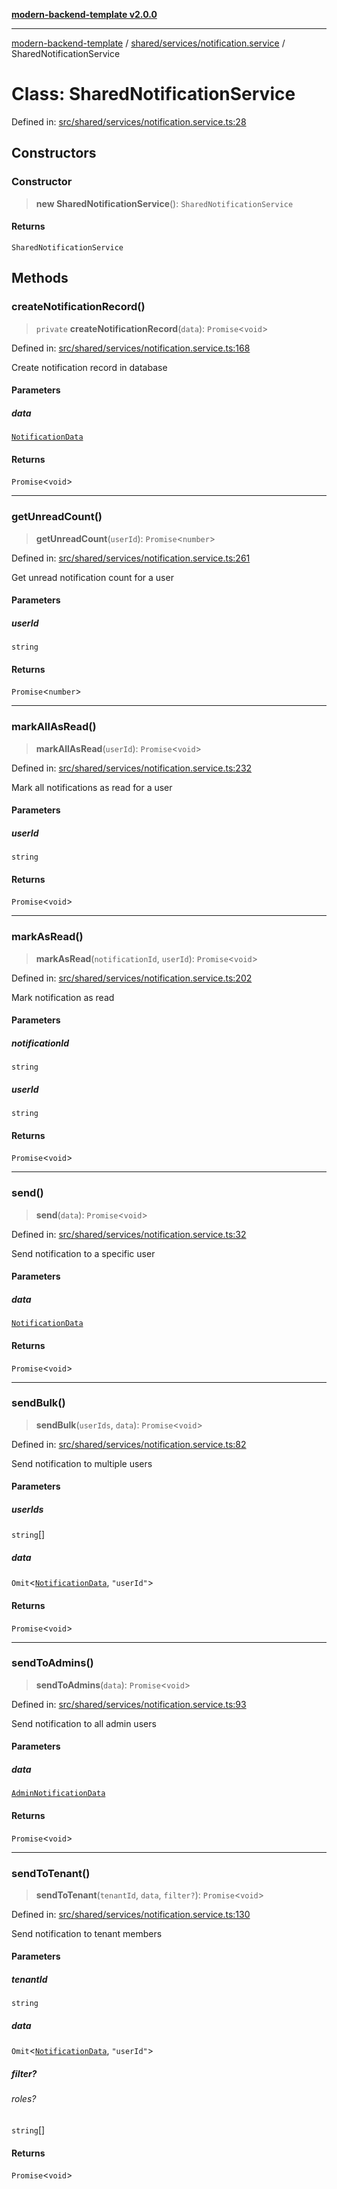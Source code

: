 [**modern-backend-template v2.0.0**](../../../../README.md)

***

[modern-backend-template](../../../../modules.md) / [shared/services/notification.service](../README.md) / SharedNotificationService

# Class: SharedNotificationService

Defined in: [src/shared/services/notification.service.ts:28](https://github.com/maemreyo/saas-4cus-nodejs/blob/1a77de11cd6eaefe66c31c7f5de281673fc25ce5/src/shared/services/notification.service.ts#L28)

## Constructors

### Constructor

> **new SharedNotificationService**(): `SharedNotificationService`

#### Returns

`SharedNotificationService`

## Methods

### createNotificationRecord()

> `private` **createNotificationRecord**(`data`): `Promise`\<`void`\>

Defined in: [src/shared/services/notification.service.ts:168](https://github.com/maemreyo/saas-4cus-nodejs/blob/1a77de11cd6eaefe66c31c7f5de281673fc25ce5/src/shared/services/notification.service.ts#L168)

Create notification record in database

#### Parameters

##### data

[`NotificationData`](../interfaces/NotificationData.md)

#### Returns

`Promise`\<`void`\>

***

### getUnreadCount()

> **getUnreadCount**(`userId`): `Promise`\<`number`\>

Defined in: [src/shared/services/notification.service.ts:261](https://github.com/maemreyo/saas-4cus-nodejs/blob/1a77de11cd6eaefe66c31c7f5de281673fc25ce5/src/shared/services/notification.service.ts#L261)

Get unread notification count for a user

#### Parameters

##### userId

`string`

#### Returns

`Promise`\<`number`\>

***

### markAllAsRead()

> **markAllAsRead**(`userId`): `Promise`\<`void`\>

Defined in: [src/shared/services/notification.service.ts:232](https://github.com/maemreyo/saas-4cus-nodejs/blob/1a77de11cd6eaefe66c31c7f5de281673fc25ce5/src/shared/services/notification.service.ts#L232)

Mark all notifications as read for a user

#### Parameters

##### userId

`string`

#### Returns

`Promise`\<`void`\>

***

### markAsRead()

> **markAsRead**(`notificationId`, `userId`): `Promise`\<`void`\>

Defined in: [src/shared/services/notification.service.ts:202](https://github.com/maemreyo/saas-4cus-nodejs/blob/1a77de11cd6eaefe66c31c7f5de281673fc25ce5/src/shared/services/notification.service.ts#L202)

Mark notification as read

#### Parameters

##### notificationId

`string`

##### userId

`string`

#### Returns

`Promise`\<`void`\>

***

### send()

> **send**(`data`): `Promise`\<`void`\>

Defined in: [src/shared/services/notification.service.ts:32](https://github.com/maemreyo/saas-4cus-nodejs/blob/1a77de11cd6eaefe66c31c7f5de281673fc25ce5/src/shared/services/notification.service.ts#L32)

Send notification to a specific user

#### Parameters

##### data

[`NotificationData`](../interfaces/NotificationData.md)

#### Returns

`Promise`\<`void`\>

***

### sendBulk()

> **sendBulk**(`userIds`, `data`): `Promise`\<`void`\>

Defined in: [src/shared/services/notification.service.ts:82](https://github.com/maemreyo/saas-4cus-nodejs/blob/1a77de11cd6eaefe66c31c7f5de281673fc25ce5/src/shared/services/notification.service.ts#L82)

Send notification to multiple users

#### Parameters

##### userIds

`string`[]

##### data

`Omit`\<[`NotificationData`](../interfaces/NotificationData.md), `"userId"`\>

#### Returns

`Promise`\<`void`\>

***

### sendToAdmins()

> **sendToAdmins**(`data`): `Promise`\<`void`\>

Defined in: [src/shared/services/notification.service.ts:93](https://github.com/maemreyo/saas-4cus-nodejs/blob/1a77de11cd6eaefe66c31c7f5de281673fc25ce5/src/shared/services/notification.service.ts#L93)

Send notification to all admin users

#### Parameters

##### data

[`AdminNotificationData`](../interfaces/AdminNotificationData.md)

#### Returns

`Promise`\<`void`\>

***

### sendToTenant()

> **sendToTenant**(`tenantId`, `data`, `filter?`): `Promise`\<`void`\>

Defined in: [src/shared/services/notification.service.ts:130](https://github.com/maemreyo/saas-4cus-nodejs/blob/1a77de11cd6eaefe66c31c7f5de281673fc25ce5/src/shared/services/notification.service.ts#L130)

Send notification to tenant members

#### Parameters

##### tenantId

`string`

##### data

`Omit`\<[`NotificationData`](../interfaces/NotificationData.md), `"userId"`\>

##### filter?

###### roles?

`string`[]

#### Returns

`Promise`\<`void`\>
